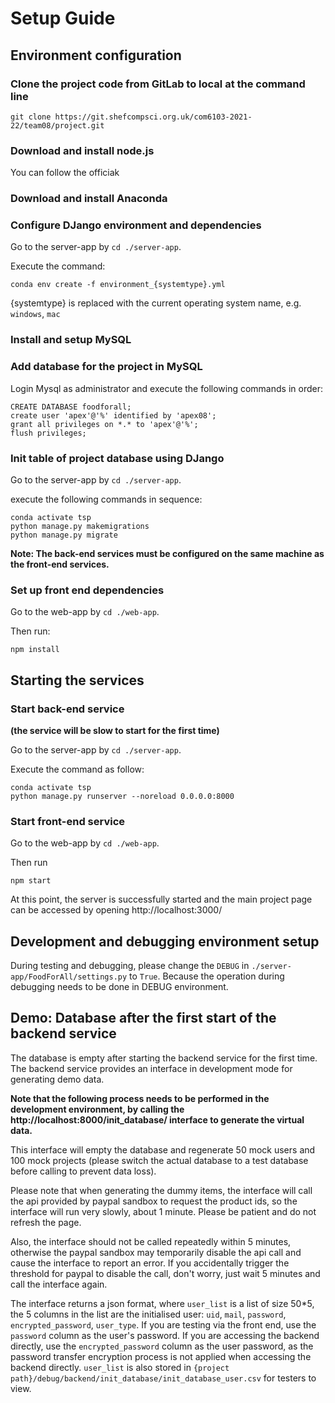# Setup Guide

## Environment configuration

### Clone the project code from GitLab to local at the command line
```
git clone https://git.shefcompsci.org.uk/com6103-2021-22/team08/project.git
```

### Download and install node.js
You can follow the officiak

### Download and install Anaconda

### Configure DJango environment and dependencies

Go to the server-app by `cd ./server-app`.

Execute the command:
```
conda env create -f environment_{systemtype}.yml
```
{systemtype} is replaced with the current operating system name, e.g. `windows`, `mac`

### Install and setup MySQL

### Add database for the project in MySQL

Login Mysql as administrator and execute the following commands in order:
```mysql
CREATE DATABASE foodforall;
create user 'apex'@'%' identified by 'apex08';
grant all privileges on *.* to 'apex'@'%';
flush privileges;
```

### Init table of project database using DJango

Go to the server-app by `cd ./server-app`.

execute the following commands in sequence:

```shell
conda activate tsp
python manage.py makemigrations
python manage.py migrate
```

**Note: The back-end services must be configured on the same machine as the front-end services.**

### Set up front end dependencies 

Go to the web-app by `cd ./web-app`.

Then run: 

```shell
npm install
```

## Starting the services

### Start back-end service 

**(the service will be slow to start for the first time)**

Go to the server-app by `cd ./server-app`.

Execute the command as follow:

```shell
conda activate tsp
python manage.py runserver --noreload 0.0.0.0:8000
```
### Start front-end service

Go to the web-app by `cd ./web-app`.

Then run

```shell
npm start
```

At this point, the server is successfully started and the main project page can be accessed by opening http://localhost:3000/

## Development and debugging environment setup

During testing and debugging, please change the `DEBUG` in `./server-app/FoodForAll/settings.py` to `True`. Because the operation during debugging needs to be done in DEBUG environment.

## Demo: Database after the first start of the backend service

The database is empty after starting the backend service for the first time. The backend service provides an interface in development mode for generating demo data.

**Note that the following process needs to be performed in the development environment, by calling the http://localhost:8000/init_database/ interface to generate the virtual data.**

This interface will empty the database and regenerate 50 mock users and 100 mock projects (please switch the actual database to a test database before calling to prevent data loss).

Please note that when generating the dummy items, the interface will call the api provided by paypal sandbox to request the product ids, so the interface will run very slowly, about 1 minute. Please be patient and do not refresh the page.

Also, the interface should not be called repeatedly within 5 minutes, otherwise the paypal sandbox may temporarily disable the api call and cause the interface to report an error. If you accidentally trigger the threshold for paypal to disable the call, don't worry, just wait 5 minutes and call the interface again.

The interface returns a json format, where `user_list` is a list of size 50*5, the 5 columns in the list are the initialised user: `uid`, `mail`, `password`, `encrypted_password`, `user_type`. If you are testing via the front end, use the `password` column as the user's password. If you are accessing the backend directly, use the `encrypted_password` column as the user password, as the password transfer encryption process is not applied when accessing the backend directly. `user_list` is also stored in `{project path}/debug/backend/init_database/init_database_user.csv` for testers to view.
